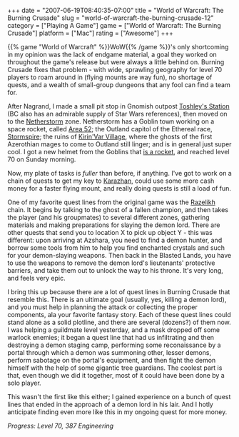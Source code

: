 +++
date = "2007-06-19T08:40:35-07:00"
title = "World of Warcraft: The Burning Crusade"
slug = "world-of-warcraft-the-burning-crusade-12"
category = ["Playing A Game"]
game = ["World of Warcraft: The Burning Crusade"]
platform = ["Mac"]
rating = ["Awesome"]
+++

{{% game "World of Warcraft" %}}WoW{{% /game %}}'s only shortcoming in my opinion was the lack of endgame material, a goal they worked on throughout the game's release but were always a little behind on.  Burning Crusade fixes that problem - with wide, sprawling geography for level 70 players to roam around in (flying mounts are way fun), no shortage of quests, and a wealth of small-group dungeons that any fool can find a team for.

After Nagrand, I made a small pit stop in Gnomish outpost <a href="http://wowwiki.com/Toshley%27s_Station">Toshley's Station</a> (BC also has an admirable supply of Star Wars references), then moved on to the <a href="http://wowwiki.com/Netherstorm">Netherstorm</a> zone.  Netherstorm has a Goblin town working on a space rocket, called <a href="http://wowwiki.com/Area_52">Area 52</a>; the Outland capitol of the Ethereal race, <a href="http://wowwiki.com/Stormspire">Stormspire</a>; the ruins of <a href="http://wowwiki.com/Kirin%27Var_Village">Kirin'Var Village</a>, where the ghosts of the first Azerothian mages to come to Outland still linger; and is in general just super cool.  I got a new helmet from the Goblins that <a href="http://www.wowhead.com/?item=30847">is a rocket</a>, and reached level 70 on Sunday morning.

Now, my plate of tasks is <i>fuller</i> than before, if anything.  I've got to work on a chain of quests to get my key to <a href="http://wowwiki.com/Karazhan">Karazhan</a>, could use some more cash money for a faster flying mount, and really doing quests is still a load of fun.

One of my favorite quest lines from the original game was the <a href="http://wowwiki.com/Razelikh_the_Defiler">Razelikh</a> chain.  It begins by talking to the ghost of a fallen champion, and then takes the player (and his groupmates) to several different zones, gathering materials and making preparations for slaying the demon lord.  There are other quests that send you to location X to pick up object Y - this was different: upon arriving at Azshara, you need to find a demon hunter, and borrow some tools from him to help you find enchanted crystals and such for your demon-slaying weapons.  Then back in the Blasted Lands, you have to use the weapons to remove the demon lord's lieutenants' protective barriers, and take them out to unlock the way to his throne.  It's very long, and feels very epic.

I bring this up because there are a lot of quest lines in Burning Crusade that resemble this.  There is an ultimate goal (usually, yes, killing a demon lord), and you must help in planning the attack or collecting the proper components, ala your favorite fantasy story.  Each of these quest lines could stand alone as a solid plotline, and there are several (dozens?) of them now.  I was helping a guildmate level yesterday, and a mask dropped off some warlock enemies; it began a quest line that had us infiltrating and then destroying a demon staging camp, performing some reconaissance by a portal through which a demon was summoning other, lesser demons, perform sabotage on the portal's equipment, and then fight the demon himself with the help of some gigantic tree guardians.  The coolest part is that, even though we did it together, most of it could have been done by a solo player.

This wasn't the first like this either; I gained experience on a bunch of quest lines that ended in the approach of a demon lord in his lair.  And I hotly anticipate finding even more like this in my ongoing quest for more money.

<i>Progress: Level 70, 387 Engineering</i>